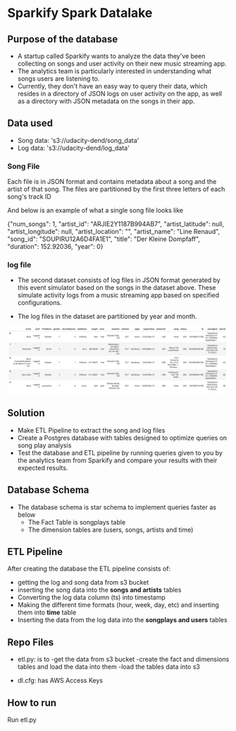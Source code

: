# Sparkify Spark Datalake

## Purpose of the database

- A startup called Sparkify wants to analyze the data they've been collecting on songs and user activity on their new music streaming app. 
- The analytics team is particularly interested in understanding what songs users are listening to. 
- Currently, they don't have an easy way to query their data, which resides in a directory of JSON logs on user activity on the app, as well as a directory with JSON metadata on the songs in their app.

## Data used

- Song data: 's3://udacity-dend/song_data'
- Log data: 's3://udacity-dend/log_data'

### Song File

Each file is in JSON format and contains metadata about a song and the artist of that song. The files are partitioned by the first three letters of each song's track ID

And below is an example of what a single song file looks like

{"num_songs": 1, "artist_id": "ARJIE2Y1187B994AB7", "artist_latitude": null, "artist_longitude": null, "artist_location": "", "artist_name": "Line Renaud", "song_id": "SOUPIRU12A6D4FA1E1", "title": "Der Kleine Dompfaff", "duration": 152.92036, "year": 0}

### log file

- The second dataset consists of log files in JSON format generated by this event simulator based on the songs in the dataset above. These simulate activity logs from a music streaming app based on specified configurations.

- The log files in the dataset are partitioned by year and month.

![Alt Text](.\log-data.png)

## Solution

-  Make ETL Pipeline to extract the song and log files
-  Create a Postgres database with tables designed to optimize queries on song play analysis 
-  Test the database and ETL pipeline by running queries given to you by the analytics team from Sparkify and compare your results with their expected results.

## Database Schema

- The database schema is star schema to implement queries faster as below
    - The Fact Table is songplays table
    - The dimension tables are (users, songs, artists and time)


## ETL Pipeline

After creating the database the ETL pipeline consists of:

- getting the log and song data from s3 bucket
- inserting the song data into the **songs and artists** tables
- Converting the log data column (ts) into timestamp
- Making the different time formats (hour, week, day, etc) and inserting them into **time** table
- Inserting the data from the log data into the **songplays and users** tables

## Repo Files


- etl.py: is to 
	-get the data from s3 bucket
	-create the fact and dimensions tables and load the data into them
	-load the tables data into s3

- dl.cfg: has AWS Access Keys


## How to run

Run etl.py
